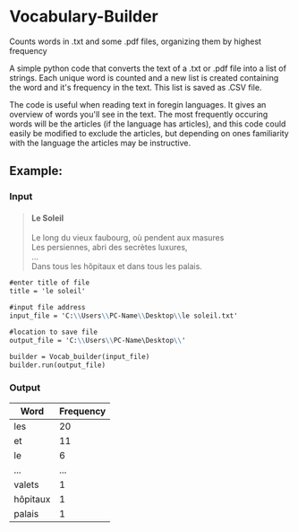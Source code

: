 # Vocabulary-Builder
Counts words in .txt and some .pdf files, organizing them by highest frequency

A simple python code that converts the text of a .txt or .pdf file into a list of strings.
Each unique word is counted and a new list is created containing the word and it's frequency in the text.
This list is saved as .CSV file.

The code is useful when reading text in foregin languages. It gives an overview of words you'll see in the text. The most frequently occuring words will be the articles (if the language has articles), and this code could easily be modified to exclude the articles, but depending on ones familiarity with the language the articles may be instructive. 


## Example:

### Input
> #### Le Soleil  
> Le long du vieux faubourg, où pendent aux masures  
> Les persiennes, abri des secrètes luxures,  
> ...  
> Dans tous les hôpitaux et dans tous les palais.  

```markdown
#enter title of file
title = 'le soleil'

#input file address       
input_file = 'C:\\Users\\PC-Name\\Desktop\\le soleil.txt'

#location to save file
output_file = 'C:\\Users\\PC-Name\Desktop\\'

builder = Vocab_builder(input_file)
builder.run(output_file)

```
### Output

|Word | Frequency|
|------------ | -------------|
|les | 20|
|et | 11|
|le | 6|
|... | ...|
|valets | 1|
|hôpitaux | 1|
|palais | 1|



